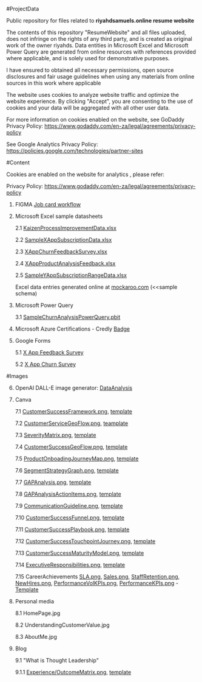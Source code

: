 #ProjectData 



Public repository for files related to **riyahdsamuels.online resume website**

The contents of this repository "ResumeWebsite" and all files uploaded, does not infringe on the rights of any third party, and is created as original work of the owner riyahds. Data entities in Microsoft Excel and Microsoft Power Query are generated from online resources with references provided where applicable, and is solely used for demonstrative purposes.

I have ensured to obtained all necessary permissions, open source disclosures and fair usage guidelines when using any materials from online sources in this work where applicable

The website uses cookies to analyze website traffic and optimize the website experience. By clicking "Accept", you are consenting to the use of cookies and your data will be aggregated with all other user data.

For more information on cookies enabled on the website, see GoDaddy Privacy Policy: https://www.godaddy.com/en-za/legal/agreements/privacy-policy

See Google Analytics Privacy Policy:
https://policies.google.com/technologies/partner-sites

#Content

Cookies are enabled on the website for analytics , please refer:

Privacy Policy: https://www.godaddy.com/en-za/legal/agreements/privacy-policy

1. FIGMA [Job card workflow](https://www.figma.com/file/smIwfmc00khMUpN2TGO1UH/Job-card-workflow?node-id=0%3A1&t=tourdyD52yO5bTxR-1)

2. Microsoft Excel sample datasheets

   2.1 [KaizenProcessImprovementData.xlsx](https://github.com/riyahds/ResumeWebsite/blob/main/KaizenProcessImprovementData.xlsx)

   2.2 [SampleXAppSubscriptionData.xlsx](https://github.com/riyahds/ResumeWebsite/blob/main/SampleXAppSubscriptionData.xlsx)

   2.3 [XAppChurnFeedbackSurvey.xlsx](https://github.com/riyahds/ResumeWebsite/blob/main/XAppChurnFeedbackSurvey.xlsx)

   2.4 [XAppProductAnalysisFeedback.xlsx](https://github.com/riyahds/ResumeWebsite/blob/main/XAppProductAnalysisFeedback.xlsx)

   2.5 [SampleYAppSubscriptionRangeData.xlsx](https://github.com/riyahds/ResumeWebsite/blob/main/SampleYAppSubscriptionRangeData.xlsx)

     Excel data entries generated online at [mockaroo.com](https://www.mockaroo.com/0596cf40) (<<sample schema)
     
3. Microsoft Power Query

   3.1 [SampleChurnAnalysisPowerQuery.pbit](https://github.com/riyahds/ResumeWebsite/blob/main/SampleChurnAnalysisPowerQuery.pbit)

4. Microsoft Azure Certifications - Credly [Badge](https://www.credly.com/users/riyahd-samuels/badges)
      
5. Google Forms

   5.1 [X App Feedback Survey](https://docs.google.com/forms/d/1jv0d2RUpGw5Ud9nYi4R9b5tiFXlFhLfE4Z1ZD-mHF_4/edit)

   5.2 [X App Churn Survey](https://docs.google.com/forms/d/1T87T9gkUrXrCg_5OyO2EbhpYNSmTZX2lupQqBsbjQWI/edit)

#Images

6. OpenAI DALL-E image generator: [DataAnalysis](https://labs.openai.com/s/bsYXD9UiBhpuBJO4uJa5egGD)

7. Canva

   7.1 [CustomerSuccessFramework.png](https://github.com/riyahds/ResumeWebsite/blob/main/CustomerSuccessFramework.png), [template](https://www.canva.com/design/DAFc054qpj4/BzP0zoKFp_5ekdjqZDFn3g/view?utm_content=DAFc054qpj4&utm_campaign=designshare&utm_medium=link&utm_source=publishsharelink&mode=preview)

   7.2 [CustomerServiceGeoFlow.png](https://github.com/riyahds/ResumeWebsite/blob/main/CustomerServiceGeoFlow.png), [teamplate](https://www.canva.com/design/DAFcZ5sHO6A/JEZBxqc5XcUtUX37UuuyJw/view?utm_content=DAFcZ5sHO6A&utm_campaign=designshare&utm_medium=link&utm_source=publishsharelink&mode=preview)

   7.3 [SeverityMatrix.png](https://github.com/riyahds/ResumeWebsite/blob/main/SeverityMatrix.png), [template](https://www.canva.com/design/DAFbsagwtsQ/ZWECpcpP2vwlxVxYp-7tyA/view?utm_content=DAFbsagwtsQ&utm_campaign=designshare&utm_medium=link&utm_source=publishsharelink&mode=preview)

   7.4 [CustomerSuccessGeoFlow.png](https://github.com/riyahds/ResumeWebsite/blob/main/CustomerSuccessGeoFlow.png), [template](https://www.canva.com/design/DAFdQeFVjSo/gOaDa470Bza56GCwbim63A/view?utm_content=DAFdQeFVjSo&utm_campaign=designshare&utm_medium=link&utm_source=publishsharelink&mode=preview)

   7.5 [ProductOnboadingJourneyMap.png](https://github.com/riyahds/ResumeWebsite/blob/main/ProductOnboardingJourneyMap.png), [template](https://www.canva.com/design/DAFb4ub6kyw/VqrjFnUi86s3w-ol-kFZPw/view?utm_content=DAFb4ub6kyw&utm_campaign=designshare&utm_medium=link&utm_source=publishsharelink&mode=preview)

   7.6 [SegmentStrategyGraph.png](https://github.com/riyahds/ResumeWebsite/blob/main/SegmentStrategyGraph.png), [template](https://www.canva.com/design/DAFcIrxWfqs/w_O7Ue_VTSCIYlp8C_U18A/view?utm_content=DAFcIrxWfqs&utm_campaign=designshare&utm_medium=link&utm_source=publishsharelink&mode=preview)

   7.7 [GAPAnalysis.png](https://github.com/riyahds/ResumeWebsite/blob/main/GAPAnalysis.png), [template](https://www.canva.com/design/DAFcDyqW_FM/E4t9ijc45dZyBGfCPWfwaw/view?utm_content=DAFcDyqW_FM&utm_campaign=designshare&utm_medium=link&utm_source=publishsharelink&mode=preview)

   7.8 [GAPAnalysisActionItems.png](https://github.com/riyahds/ResumeWebsite/blob/main/GAPAnalysisActionItems.png), [template](https://www.canva.com/design/DAFcD5Enm1Y/gTkPFJIt2s7dSG-UGpy6OA/view?utm_content=DAFcD5Enm1Y&utm_campaign=designshare&utm_medium=link&utm_source=publishsharelink&mode=preview)

   7.9 [CommunicationGuideline.png](https://github.com/riyahds/ResumeWebsite/blob/main/CommunicationGuideline.png), [template](https://www.canva.com/design/DAFb4OiVJUk/AdWAsilqocf1Avf4Ec7tNg/view?utm_content=DAFb4OiVJUk&utm_campaign=designshare&utm_medium=link&utm_source=publishsharelink&mode=preview)

   7.10 [CustomerSuccessFunnel.png](https://github.com/riyahds/ResumeWebsite/blob/main/CustomerSuccessFunnel.png), [template](https://www.canva.com/design/DAFcGRBTHtQ/yH9ioUWAf0nbmAOkw_mHzg/view?utm_content=DAFcGRBTHtQ&utm_campaign=designshare&utm_medium=link&utm_source=publishsharelink&mode=preview)

   7.11 [CustomerSuccessPlaybook.png](https://github.com/riyahds/ResumeWebsite/blob/main/CustomerSuccessPlaybook.png), [template](https://www.canva.com/design/DAFdQvEERII/8WIEjHNTVUP7Eojt-YRusA/view?utm_content=DAFdQvEERII&utm_campaign=designshare&utm_medium=link&utm_source=publishsharelink&mode=preview)

   7.12 [CustomerSuccessTouchpointJourney.png](https://github.com/riyahds/ResumeWebsite/blob/main/CustomerSuccessTouchpointJourney.png), [template](https://www.canva.com/design/DAFc0UDT3Xg/f1srXU4kcxernQmLvrMZcQ/view?utm_content=DAFc0UDT3Xg&utm_campaign=designshare&utm_medium=link&utm_source=publishsharelink&mode=preview)

   7.13 [CustomerSuccessMaturityModel.png](https://github.com/riyahds/ResumeWebsite/blob/main/CustomerSuccessMaturityModel.png), [template](https://www.canva.com/design/DAFcwVL-yuk/ggSbvkNHZEiBX8naU6CWxA/view?utm_content=DAFcwVL-yuk&utm_campaign=designshare&utm_medium=link&utm_source=publishsharelink&mode=preview)

   7.14 [ExecutiveResponsibilities.png](https://github.com/riyahds/ResumeWebsite/blob/main/ExecutiveResponsibilities.png), [template](https://www.canva.com/design/DAFb9gFAAJc/ajvrEmVnBw-Ue9iOzicC0g/view?utm_content=DAFb9gFAAJc&utm_campaign=designshare&utm_medium=link&utm_source=publishsharelink&mode=preview)

   7.15 CareerAchievements [SLA.png](https://github.com/riyahds/ResumeWebsite/blob/main/ExigentSLA.png_), [Sales.png](https://github.com/riyahds/ResumeWebsite/blob/main/Sales.png), [StaffRetention.png](https://github.com/riyahds/ResumeWebsite/blob/main/ExigentStaffPromotion.png), [NewHires.png](https://github.com/riyahds/ResumeWebsite/blob/main/NewHIres.png), [PerformanceVolKPIs.png](https://github.com/riyahds/ResumeWebsite/blob/main/PerformanceVolKPIs.png), [PerformanceKPIs.png](https://github.com/riyahds/ResumeWebsite/blob/main/PerformanceKPIs.png) -  [Template](https://www.canva.com/design/DAFcdWDYits/xTxx58LlykykK5K1cTvSjw/view?utm_content=DAFcdWDYits&utm_campaign=designshare&utm_medium=link&utm_source=publishsharelink&mode=preview)

8. Personal media

   8.1 HomePage.jpg
   
   8.2 UnderstandingCustomerValue.jpg
   
   8.3 AboutMe.jpg

9. Blog

   9.1 "What is Thought Leadership"
   
      9.1.1 [Experience/OutcomeMatrix.png](https://github.com/riyahds/ProjectData/blob/main/ExperienceOutcomeMatrix.png), [template](https://www.canva.com/design/DAFa34jYWO4/dwYpsZq23_5E3RvtVbrvVg/view?utm_content=DAFa34jYWO4&utm_campaign=designshare&utm_medium=link&utm_source=publishsharelink&mode=preview)
